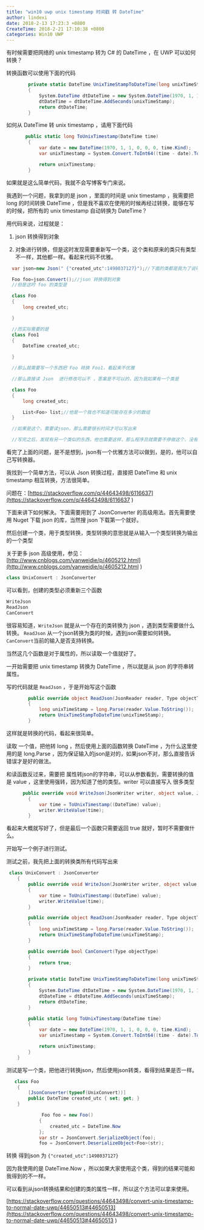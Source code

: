 ```yaml
---
title: "win10 uwp unix timestamp 时间戳 转 DateTime"
author: lindexi
date: 2018-2-13 17:23:3 +0800
CreateTime: 2018-2-21 17:10:38 +0800
categories: Win10 UWP
---
```


有时候需要把网络的  unix timestamp 转为 C# 的 DateTime ，在 UWP 可以如何转换？

<!--more-->



转换函数可以使用下面的代码

```csharp
        private static DateTime UnixTimeStampToDateTime(long unixTimeStamp)
        {
            System.DateTime dtDateTime = new System.DateTime(1970, 1, 1, 0, 0, 0, 0);
            dtDateTime = dtDateTime.AddSeconds(unixTimeStamp);
            return dtDateTime;
        }
```

如何从 DateTime 转 unix timestamp ，请用下面代码

```csharp
       public static long ToUnixTimestamp(DateTime time)
        {
            var date = new DateTime(1970, 1, 1, 0, 0, 0, time.Kind);
            var unixTimestamp = System.Convert.ToInt64((time - date).TotalSeconds);

            return unixTimestamp;
        }
```

如果就是这么简单代码，我就不会写博客专门来说。

我遇到一个问题，我拿到的是 json ，里面的时间是 unix timestamp ，我需要把 long 的时间转换 DateTime ，但是我不喜欢在使用的时候再经过转换，能够在写的时候，把所有的 unix timestamp 自动转换为 DateTime？

用代码来说，过程就是：

1. json 转换得到对象

1. 对象进行转换，但是这时发现需要重新写一个类，这个类和原来的类只有类型不一样，其他都一样。看起来代码不优雅。

```csharp
  var json=new Json(" {"created_utc":1498037127}");//下面的类都是我为了说明写的，实际无法在 vs 跑过

  Foo foo=json.Convert();//json 转换得到对象
  //但是这时 foo 的类型是

  class Foo
  {
      long created_utc;

  }

  //而实际需要的是
  class Foo1
  {
      DateTime created_utc;

  }

  //那么就需要写一个东西把 Foo 转换 Foo1，看起来不优雅

  //那么直接读 Json  进行修改可以不 ，答案是不可以的，因为我如果有一个类是

  class Foo
  {
      long created_utc;

      List<Foo> list;//他是一个我也不知道可能存在多少的数组
  }

  //如果是这个，需要读json，那么需要很长时间才可以写出来

  //写完之后，发现有另一个类似的东西，他也需要这样，那么程序员就需要不停做这个，没有技术含量的东西
```

看完了上面的问题，是不是想到，json有一个优雅方法可以做到，是的，他可以自己写转换器。

我找到一个简单方法，可以从 Json 转换过程，直接把 DateTime 和 unix timestamp  相互转换，方法很简单。

问题在：[https://stackoverflow.com/q/44643498/6116637](https://stackoverflow.com/q/44643498/6116637 )

下面来讲下如何解决。下面需要用到了 JsonConverter 的高级用法。首先需要使用 Nuget 下载 json 的库，当然搜 json 下载第一个就好。

然后创建一个类，用于类型转换，类型转换的意思就是从输入一个类型转换为输出的一个类型

关于更多 json 高级使用，参见：[http://www.cnblogs.com/yanweidie/p/4605212.html](http://www.cnblogs.com/yanweidie/p/4605212.html )

```csharp
class UnixConvert : JsonConverter
```
可以看到，创建的类型必须重新三个函数

```csharp
WriteJson
ReadJson
CanConvert
```

很容易知道，`WriteJson` 就是从一个存在的类转换为 json ，遇到类型需要做什么转换。 `ReadJson` 从一个json转换为类的时候，遇到json需要如何转换。 `CanConvert`当前的输入是否支持转换。

当然这几个函数是对于属性的，所以读取一个值就好了。

一开始需要把  unix timestamp 转换为 DateTime ，所以就是从 json 的字符串转属性。

写的代码就是 `ReadJson` ，于是开始写这个函数

```csharp
        public override object ReadJson(JsonReader reader, Type objectType, object existingValue, JsonSerializer serializer)
        {
            long unixTimeStamp = long.Parse(reader.Value.ToString());
            return UnixTimeStampToDateTime(unixTimeStamp);
        }
```

这样就是转换的代码，看起来很简单。

读取 一个值，把他转 long ，然后使用上面的函数转换 DateTime ，为什么这里使用的是  long.Parse ，因为保证输入的json是对的，如果json不对，那么直接告诉错误才是好的做法。

和读函数反过来，需要把 属性转json的字符串，可以从参数看到，需要转换的值是 value ，这里使用强转，因为知道了他的类型。writer 可以直接写入 很多类型

```csharp
      public override void WriteJson(JsonWriter writer, object value, JsonSerializer serializer)
        {
            var time = ToUnixTimestamp((DateTime) value);
            writer.WriteValue(time);
        }
```

看起来大概就写好了，但是最后一个函数只需要返回 true 就好，暂时不需要做什么。

开始写一个例子进行测试。

测试之前，我先把上面的转换类所有代码写出来

```csharp
 class UnixConvert : JsonConverter
    {
        public override void WriteJson(JsonWriter writer, object value, JsonSerializer serializer)
        {
            var time = ToUnixTimestamp((DateTime) value);
            writer.WriteValue(time);
        }

        public override object ReadJson(JsonReader reader, Type objectType, object existingValue, JsonSerializer serializer)
        {
            long unixTimeStamp = long.Parse(reader.Value.ToString());
            return UnixTimeStampToDateTime(unixTimeStamp);
        }

        public override bool CanConvert(Type objectType)
        {
            return true;
        }

        private static DateTime UnixTimeStampToDateTime(long unixTimeStamp)
        {
            System.DateTime dtDateTime = new System.DateTime(1970, 1, 1, 0, 0, 0, 0);
            dtDateTime = dtDateTime.AddSeconds(unixTimeStamp);
            return dtDateTime;
        }

        public static long ToUnixTimestamp(DateTime time)
        {
            var date = new DateTime(1970, 1, 1, 0, 0, 0, time.Kind);
            var unixTimestamp = System.Convert.ToInt64((time - date).TotalSeconds);

            return unixTimestamp;
        }
    }
```

<script src="https://gist.github.com/lindexi/9a5bc7cd455add6ab87f81270dbf9768.js"></script>

测试是写一个类，把他进行转换json，然后使用json转类，看得到结果是否一样。

```csharp
   class Foo
    {
        [JsonConverter(typeof(UnixConvert))]
        public DateTime created_utc { set; get; }
    }

             Foo foo = new Foo()
            {
                created_utc = DateTime.Now
            };
            var str = JsonConvert.SerializeObject(foo);
            foo = JsonConvert.DeserializeObject<Foo>(str);
```

转换 得到json 为 `{"created_utc":1498037127}` 

因为我使用的是 DateTime.Now ，所以如果大家使用这个类，得到的结果可能和我得到的不一样。

可以看到从json转换结果和创建的类的属性一样，所以这个方法可以拿来使用。

[https://stackoverflow.com/questions/44643498/convert-unix-timestamp-to-normal-date-uwp/44650513#44650513](https://stackoverflow.com/questions/44643498/convert-unix-timestamp-to-normal-date-uwp/44650513#44650513 )

